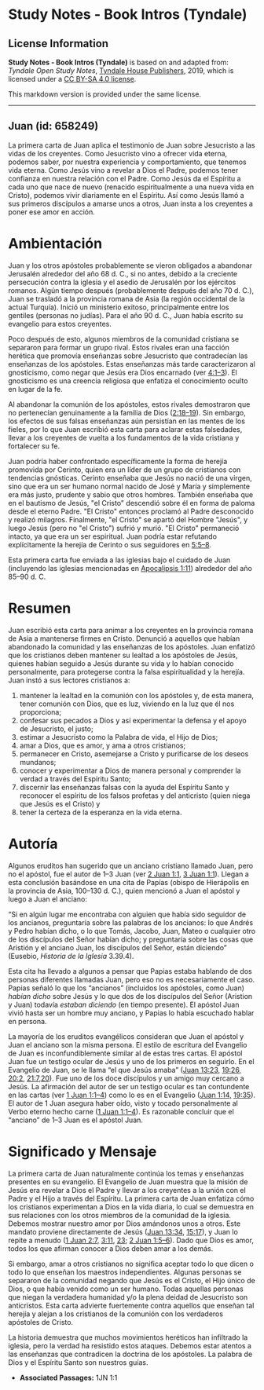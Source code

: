 # Study Notes - Book Intros (Tyndale)

## License Information

**Study Notes - Book Intros (Tyndale)** is based on and adapted from: _Tyndale Open Study Notes_, [Tyndale House Publishers](https://tyndaleopenresources.com/), 2019, which is licensed under a [CC BY-SA 4.0 license](https://creativecommons.org/licenses/by-sa/4.0/legalcode.en).

This markdown version is provided under the same license.



--------------------------------

## Juan (id: 658249)

La primera carta de Juan aplica el testimonio de Juan sobre Jesucristo a las vidas de los creyentes. Como Jesucristo vino a ofrecer vida eterna, podemos saber, por nuestra experiencia y comportamiento, que tenemos vida eterna. Como Jesús vino a revelar a Dios el Padre, podemos tener confianza en nuestra relación con el Padre. Como Jesús da el Espíritu a cada uno que nace de nuevo (renacido espiritualmente a una nueva vida en Cristo), podemos vivir diariamente en el Espíritu. Así como Jesús llamó a sus primeros discípulos a amarse unos a otros, Juan insta a los creyentes a poner ese amor en acción.

Ambientación
============

Juan y los otros apóstoles probablemente se vieron obligados a abandonar Jerusalén alrededor del año 68 d. C., si no antes, debido a la creciente persecución contra la iglesia y el asedio de Jerusalén por los ejércitos romanos. Algún tiempo después (probablemente después del año 70 d. C.), Juan se trasladó a la provincia romana de Asia (la región occidental de la actual Turquía). Inició un ministerio exitoso, principalmente entre los gentiles (personas no judías). Para el año 90 d. C., Juan había escrito su evangelio para estos creyentes.

Poco después de esto, algunos miembros de la comunidad cristiana se separaron para formar un grupo rival. Estos rivales eran una facción herética que promovía enseñanzas sobre Jesucristo que contradecían las enseñanzas de los apóstoles. Estas enseñanzas más tarde caracterizaron al gnosticismo, como negar que Jesús era Dios encarnado (ver [4:1–3](https://ref.ly/1John4:1-1John4:3)). El gnosticismo es una creencia religiosa que enfatiza el conocimiento oculto en lugar de la fe.

Al abandonar la comunión de los apóstoles, estos rivales demostraron que no pertenecían genuinamente a la familia de Dios ([2:18–19](https://ref.ly/1John2:18-1John2:19)). Sin embargo, los efectos de sus falsas enseñanzas aún persistían en las mentes de los fieles, por lo que Juan escribió esta carta para aclarar estas falsedades, llevar a los creyentes de vuelta a los fundamentos de la vida cristiana y fortalecer su fe.

Juan podría haber confrontado específicamente la forma de herejía promovida por Cerinto, quien era un líder de un grupo de cristianos con tendencias gnósticas. Cerinto enseñaba que Jesús no nació de una virgen, sino que era un ser humano normal nacido de José y María y simplemente era más justo, prudente y sabio que otros hombres. También enseñaba que en el bautismo de Jesús, "el Cristo" descendió sobre él en forma de paloma desde el eterno Padre. "El Cristo" entonces proclamó al Padre desconocido y realizó milagros. Finalmente, "el Cristo" se apartó del Hombre "Jesús", y luego Jesús (pero no "el Cristo") sufrió y murió. "El Cristo" permaneció intacto, ya que era un ser espiritual. Juan podría estar refutando explícitamente la herejía de Cerinto o sus seguidores en [5:5–8](https://ref.ly/1John5:5-1John5:8).

Esta primera carta fue enviada a las iglesias bajo el cuidado de Juan (incluyendo las iglesias mencionadas en [Apocalipsis 1:11](https://ref.ly/Rev1:11)) alrededor del año 85–90 d. C.

Resumen
=======

Juan escribió esta carta para animar a los creyentes en la provincia romana de Asia a mantenerse firmes en Cristo. Denunció a aquellos que habían abandonado la comunidad y las enseñanzas de los apóstoles. Juan enfatizó que los cristianos deben mantener su lealtad a los apóstoles de Jesús, quienes habían seguido a Jesús durante su vida y lo habían conocido personalmente, para protegerse contra la falsa espiritualidad y la herejía. Juan instó a sus lectores cristianos a:

1. mantener la lealtad en la comunión con los apóstoles y, de esta manera, tener comunión con Dios, que es luz, viviendo en la luz que él nos proporciona;
2. confesar sus pecados a Dios y así experimentar la defensa y el apoyo de Jesucristo, el justo;
3. estimar a Jesucristo como la Palabra de vida, el Hijo de Dios;
4. amar a Dios, que es amor, y ama a otros cristianos;
5. permanecer en Cristo, asemejarse a Cristo y purificarse de los deseos mundanos;
6. conocer y experimentar a Dios de manera personal y comprender la verdad a través del Espíritu Santo;
7. discernir las enseñanzas falsas con la ayuda del Espíritu Santo y reconocer el espíritu de los falsos profetas y del anticristo (quien niega que Jesús es el Cristo) y
8. tener la certeza de la esperanza en la vida eterna.

Autoría
=======

Algunos eruditos han sugerido que un anciano cristiano llamado Juan, pero no el apóstol, fue el autor de 1–3 Juan (ver [2 Juan 1:1,](https://ref.ly/2John1:1) [3 Juan 1:1](https://ref.ly/3John1:1)). Llegan a esta conclusión basándose en una cita de Papías (obispo de Hierápolis en la provincia de Asia, 100–130 d. C.), quien mencionó a Juan el apóstol y luego a Juan el anciano:

“Si en algún lugar me encontraba con alguien que había sido seguidor de los ancianos, preguntaría sobre las palabras de los ancianos: lo que Andrés y Pedro habían dicho, o lo que Tomás, Jacobo, Juan, Mateo o cualquier otro de los discípulos del Señor habían dicho; y preguntaría sobre las cosas que Aristión y el anciano Juan, los discípulos del Señor, están diciendo” (Eusebio, *Historia de la Iglesia* 3\.39\.4\).

Esta cita ha llevado a algunos a pensar que Papias estaba hablando de dos personas diferentes llamadas Juan, pero eso no es necesariamente el caso. Papias señaló lo que los “ancianos” (incluidos los apóstoles, como Juan) *habían dicho* sobre Jesús y lo que dos de los discípulos del Señor (Aristion y Juan) todavía *estaban diciendo* (en tiempo presente). El apóstol Juan vivió hasta ser un hombre muy anciano, y Papias lo había escuchado hablar en persona.

La mayoría de los eruditos evangélicos consideran que Juan el apóstol y Juan el anciano son la misma persona. El estilo de escritura del Evangelio de Juan es inconfundiblemente similar al de estas tres cartas. El apóstol Juan fue un testigo ocular de Jesús y uno de los primeros en seguirlo. En el Evangelio de Juan, se le llama “el que Jesús amaba” ([Juan 13:23,](https://ref.ly/John13:23) [19:26,](https://ref.ly/John19:26) [20:2,](https://ref.ly/John20:2) [21:7](https://ref.ly/John21:7),[20](https://ref.ly/John21:20)). Fue uno de los doce discípulos y un amigo muy cercano a Jesús. La afirmación del autor de ser un testigo ocular es tan contundente en las cartas (ver [1 Juan 1:1–4](https://ref.ly/1John1:1-1John1:4)) como lo es en el Evangelio ([Juan 1:14,](https://ref.ly/John1:14) [19:35](https://ref.ly/John19:35)). El autor de 1 Juan asegura haber oído, visto y tocado personalmente al Verbo eterno hecho carne ([1 Juan 1:1–4](https://ref.ly/1John1:1-1John1:4)). Es razonable concluir que el “anciano” de 1–3 Juan es el apóstol Juan.

Significado y Mensaje
=====================

La primera carta de Juan naturalmente continúa los temas y enseñanzas presentes en su evangelio. El Evangelio de Juan muestra que la misión de Jesús era revelar a Dios el Padre y llevar a los creyentes a la unión con el Padre y el Hijo a través del Espíritu. La primera carta de Juan enfatiza cómo los cristianos experimentan a Dios en la vida diaria, lo cual se demuestra en sus relaciones con los otros miembros de la comunidad de la iglesia. Debemos mostrar nuestro amor por Dios amándonos unos a otros. Este mandato proviene directamente de Jesús ([Juan 13:34,](https://ref.ly/John13:34) [15:17](https://ref.ly/John15:17)), y Juan lo repite a menudo ([1 Juan 2:7,](https://ref.ly/1John2:7) [3:11](https://ref.ly/1John3:11), [23](https://ref.ly/1John3:23); [2 Juan 1:5–6](https://ref.ly/2John1:5-2John1:6)). Dado que Dios es amor, todos los que afirman conocer a Dios deben amar a los demás.

Si embargo, amar a otros cristianos no significa aceptar todo lo que dicen o todo lo que enseñan los maestros independientes. Algunas personas se separaron de la comunidad negando que Jesús es el Cristo, el Hijo único de Dios, o que había venido como un ser humano. Todas aquellas personas que niegan la verdadera humanidad y/o la plena deidad de Jesucristo son anticristos. Esta carta advierte fuertemente contra aquellos que enseñan tal herejía y alejan a los cristianos de la comunión con los verdaderos apóstoles de Cristo.

La historia demuestra que muchos movimientos heréticos han infiltrado la iglesia, pero la verdad ha resistido estos ataques. Debemos estar atentos a las enseñanzas que contradicen la doctrina de los apóstoles. La palabra de Dios y el Espíritu Santo son nuestros guías.

* **Associated Passages:** 1JN 1:1

